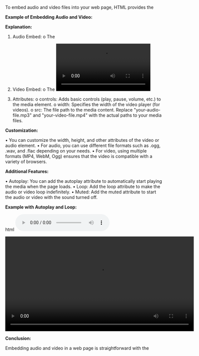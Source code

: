 To embed audio and video files into your web page, HTML provides the <audio> and <video> tags. These elements allow you to integrate multimedia content directly into your page without needing third-party plugins like Flash.

**Example of Embedding Audio and Video:**

**Explanation:**

1. Audio Embed:
o The <audio> element is used to embed audio files. The controls attribute provides play, pause, and volume controls for the user. 
o The <source> tag inside the <audio> element specifies the audio file and its type (e.g., MP3 in this case).
o The text inside the <audio> element ("Your browser does not support the audio element.") is a fallback message in case the user's browser does not support the audio tag.

2. Video Embed:
o The <video> element is used to embed video files. The controls attribute provides the standard video player controls (play, pause, volume, fullscreen, etc.).
o Multiple <source> tags are used for providing different video formats (MP4, WebM, Ogg) to ensure compatibility across different browsers.
o The text inside the <video> element ("Your browser does not support the video tag.") is a fallback message for browsers that do not support the video tag.

3. Attributes:
o controls: Adds basic controls (play, pause, volume, etc.) to the media element.
o width: Specifies the width of the video player (for videos).
o src: The file path to the media content. Replace "your-audio-file.mp3" and "your-video-file.mp4" with the actual paths to your media files.

**Customization:**

• You can customize the width, height, and other attributes of the video or audio element.
• For audio, you can use different file formats such as .ogg, .wav, and .flac depending on your needs.
• For video, using multiple formats (MP4, WebM, Ogg) ensures that the video is compatible with a variety of browsers.

**Additional Features:**

• Autoplay: You can add the autoplay attribute to automatically start playing the media when the page loads.
• Loop: Add the loop attribute to make the audio or video loop indefinitely.
• Muted: Add the muted attribute to start the audio or video with the sound turned off.

**Example with Autoplay and Loop:**

html
<audio controls autoplay loop>
<source src="your-audio-file.mp3" type="audio/mp3">
Your browser does not support the audio element.

</audio>
<video width="600" controls autoplay loop>
<source src="your-video-file.mp4" type="video/mp4">
<source src="your-video-file.webm" type="video/webm">
<source src="your-video-file.ogg" type="video/ogg">
Your browser does not support the video tag.
</video>

**Conclusion:**

Embedding audio and video in a web page is straightforward with the <audio> and <video> tags. By specifying different 
file formats and using attributes like controls, autoplay, and loop, you can easily integrate multimedia into your website.

